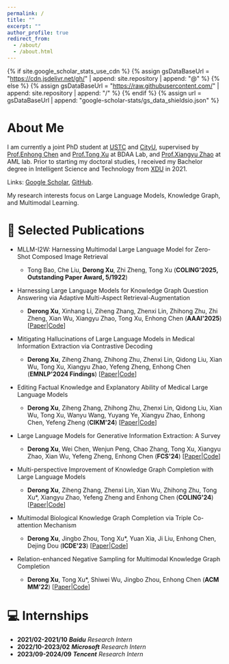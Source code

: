 ```yaml
---
permalink: /
title: ""
excerpt: ""
author_profile: true
redirect_from: 
  - /about/
  - /about.html
---
```


{% if site.google_scholar_stats_use_cdn %}
{% assign gsDataBaseUrl = "https://cdn.jsdelivr.net/gh/" | append: site.repository | append: "@" %}
{% else %}
{% assign gsDataBaseUrl = "https://raw.githubusercontent.com/" | append: site.repository | append: "/" %}
{% endif %}
{% assign url = gsDataBaseUrl | append: "google-scholar-stats/gs_data_shieldsio.json" %}

<span class='anchor' id='about-me'></span>

# About Me

I am currently a joint PhD student at [USTC](https://en.ustc.edu.cn/) and [CityU](https://www.cityu.edu.hk/), supervised by [Prof.Enhong Chen](http://staff.ustc.edu.cn/~cheneh/) and [Prof.Tong Xu](http://staff.ustc.edu.cn/~tongxu/) at BDAA Lab, and [Prof.Xiangyu Zhao](https://zhaoxyai.github.io/) at AML lab. Prior to starting my doctoral studies, I received my Bachelor degree in Intelligent Science and Technology from [XDU](https://en.xidian.edu.cn/) in 2021.

Links: [Google Scholar](https://scholar.google.com.hk/citations?hl=zh-CN&user=3enGCo0AAAAJ), [GitHub](https://github.com/quqxui).

My research interests focus on Large Language Models, Knowledge Graph, and Multimodal Learning.



# 📝 Selected Publications 

- MLLM-I2W: Harnessing Multimodal Large Language Model for Zero-Shot Composed Image Retrieval
  - Tong Bao, Che Liu, **Derong Xu**, Zhi Zheng, Tong Xu (**COLING'2025, Outstanding Paper Award, 5/1922**)

- Harnessing Large Language Models for Knowledge Graph Question Answering via Adaptive Multi-Aspect Retrieval-Augmentation
  - **Derong Xu**, Xinhang Li, Ziheng Zhang, Zhenxi Lin, Zhihong Zhu, Zhi Zheng, Xian Wu, Xiangyu Zhao, Tong Xu, Enhong Chen (**AAAI'2025**) \[[Paper](https://arxiv.org/abs/2412.18537)\|[Code](https://github.com/Applied-Machine-Learning-Lab/AMAR)\]

- Mitigating Hallucinations of Large Language Models in Medical Information Extraction via Contrastive Decoding
  - **Derong Xu**, Ziheng Zhang, Zhihong Zhu, Zhenxi Lin, Qidong Liu, Xian Wu, Tong Xu, Xiangyu Zhao, Yefeng Zheng, Enhong Chen (**EMNLP'2024 Findings**)  \[[Paper](https://arxiv.org/abs/2410.15702)\|[Code](https://github.com/quqxui/quqxui-AlternateCD)\]

- Editing Factual Knowledge and Explanatory Ability of Medical Large Language Models
  - **Derong Xu**, Ziheng Zhang, Zhihong Zhu, Zhenxi Lin, Qidong Liu, Xian Wu, Tong Xu, Wanyu Wang, Yuyang Ye, Xiangyu Zhao, Enhong Chen, Yefeng Zheng (**CIKM'24**) \[[Paper](https://dl.acm.org/doi/10.1145/3627673.3679673)\|[Code](https://github.com/quqxui/MedLaSA)\]

- Large Language Models for Generative Information Extraction: A Survey
  - **Derong Xu**, Wei Chen, Wenjun Peng, Chao Zhang, Tong Xu, Xiangyu Zhao, Xian Wu, Yefeng Zheng, Enhong Chen (**FCS'24**) \[[Paper](https://link.springer.com/article/10.1007/s11704-024-40555-y)\|[Code](https://github.com/quqxui/Awesome-LLM4IE-Papers)\]

- Multi-perspective Improvement of Knowledge Graph Completion with Large Language Models
  - **Derong Xu**, Ziheng Zhang, Zhenxi Lin, Xian Wu, Zhihong Zhu, Tong Xu*, Xiangyu Zhao, Yefeng Zheng and Enhong Chen (**COLING'24**) \[[Paper](https://aclanthology.org/2024.lrec-main.1044/)\|[Code](https://github.com/quqxui/MPIKGC)\]

- Multimodal Biological Knowledge Graph Completion via Triple Co-attention Mechanism
  - **Derong Xu**, Jingbo Zhou, Tong Xu*, Yuan Xia, Ji Liu, Enhong Chen, Dejing Dou (**ICDE'23**) \[[Paper](https://zhoujingbo.github.io/paper/2023MultimodalBiologicalICDE.pdf)\|[Code](https://github.com/PaddlePaddle/PaddleHelix/tree/dev/research/CamE)\]

- Relation-enhanced Negative Sampling for Multimodal Knowledge Graph Completion
  - **Derong Xu**, Tong Xu*, Shiwei Wu, Jingbo Zhou, Enhong Chen (**ACM MM'22**) \[[Paper](https://dl.acm.org/doi/10.1145/3503161.3548388)\|[Code](https://github.com/quqxui/MMRNS)\]


<!--
Xinhang Li, Jingbo Zhou, Wei Chen, **Derong Xu**, Tong Xu, Enhong Chen, Visualization Recommendation with Prompt-based Reprogramming of Large Language Models, In Proceedings of the 62nd Annual Meeting of the Association for Computational Linguistics (**ACL'24**), Bangkok, Thailand, 2024, Accepted.

Qidong Liu, Xian Wu, Xiangyu Zhao, Yuanshao Zhu, **Derong Xu**, Feng Tian, Yefeng Zheng, When MOE Meets LLMs: Parameter Efficient Fine-tuning for Multi-task Medical Applications, Proceedings of the 47th International ACM SIGIR Conference on Research and Development in Information Retrieval (**SIGIR'24**). 

Wenjun Peng, Guiyang Li, Yue Jiang, Zilong Wang, Dan Ou, Xiaoyi Zeng, **Derong Xu**, Tong Xu, Enhong Chen, Large Language Model based Long-tail Query Rewriting in Taobao Search, In Proceedings of the Web Conference 2024 (**WWW'24**), Singapore, 2024, Accepted.

Zhihong Zhu, Xianwei Zhuang, Yunyan Zhang, **Derong Xu**, Guimin Hu, Xian Wu, Yefeng Zheng, TFCD: Towards Multi-modal Sarcasm Detection via Training-Free Counterfactual Debiasing, Proceedings of the Thirty-Third International Joint Conference on Artificial Intelligence (**IJCAI'24**).

Zhihong Zhu, Yunyan Zhang, Xuxin Cheng, Zhiqi Huang, **Derong Xu**, Xian Wu, Yefeng Zheng, Alignment before Awareness: Towards Visual Question Localized-Answering in Robotic Surgery via Optimal Transport and Answer Semantics, Proceedings of the 2024 Joint International Conference on Computational Linguistics, Language Resources and Evaluation (**COLING'24**).


Chao Zhang, Fangzhao Wu, Jingwei Yi, **Derong Xu**, Yang Yu, Jindong Wang, Yidong Wang, Tong Xu, Xing Xie, Enhong Chen, Non-IID always Bad? Semi-Supervised Heterogeneous Federated Learning with Local Knowledge Enhancement, In Proceedings of the 32nd ACM International Conference on Information and Knowledge Management (**CIKM'23**), Birmingham, UK, 2023, Accepted.


Penggang Qin, Jiarui Yu, Yan Gao, **Derong Xu**, Yunkai Chen, Shiwei Wu, Tong Xu*, Yanbin Hao, Enhong Chen, Unified QA-aware Knowledge Graph Generation Based on Multi-modal Modeling, In Proceedings of the 30th ACM International Conference on Multimedia (**ACM MM'22**), Lisbon, Portugal, 2022, Accepted.

# 🎖 Honors and Awards
- *2021.10* Lorem ipsum dolor sit amet, consectetur adipiscing elit. Vivamus ornare aliquet ipsum, ac tempus justo dapibus sit amet. 

-->

# 💻 Internships
- **2021/02-2021/10** ***Baidu*** *Research Intern*
- **2022/10-2023/02** ***Microsoft*** *Research Intern*
- **2023/09-2024/09** ***Tencent*** *Research Intern*
